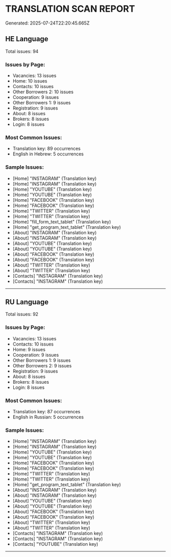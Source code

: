 # TRANSLATION SCAN REPORT

Generated: 2025-07-24T22:20:45.665Z

## HE Language

Total issues: 94

### Issues by Page:
- Vacancies: 13 issues
- Home: 10 issues
- Contacts: 10 issues
- Other Borrowers 2: 10 issues
- Cooperation: 9 issues
- Other Borrowers 1: 9 issues
- Registration: 9 issues
- About: 8 issues
- Brokers: 8 issues
- Login: 8 issues

### Most Common Issues:
- Translation key: 89 occurrences
- English in Hebrew: 5 occurrences

### Sample Issues:
- [Home] "INSTAGRAM" (Translation key)
- [Home] "INSTAGRAM" (Translation key)
- [Home] "YOUTUBE" (Translation key)
- [Home] "YOUTUBE" (Translation key)
- [Home] "FACEBOOK" (Translation key)
- [Home] "FACEBOOK" (Translation key)
- [Home] "TWITTER" (Translation key)
- [Home] "TWITTER" (Translation key)
- [Home] "fill_form_text_tablet" (Translation key)
- [Home] "get_program_text_tablet" (Translation key)
- [About] "INSTAGRAM" (Translation key)
- [About] "INSTAGRAM" (Translation key)
- [About] "YOUTUBE" (Translation key)
- [About] "YOUTUBE" (Translation key)
- [About] "FACEBOOK" (Translation key)
- [About] "FACEBOOK" (Translation key)
- [About] "TWITTER" (Translation key)
- [About] "TWITTER" (Translation key)
- [Contacts] "INSTAGRAM" (Translation key)
- [Contacts] "INSTAGRAM" (Translation key)

---

## RU Language

Total issues: 92

### Issues by Page:
- Vacancies: 13 issues
- Contacts: 10 issues
- Home: 9 issues
- Cooperation: 9 issues
- Other Borrowers 1: 9 issues
- Other Borrowers 2: 9 issues
- Registration: 9 issues
- About: 8 issues
- Brokers: 8 issues
- Login: 8 issues

### Most Common Issues:
- Translation key: 87 occurrences
- English in Russian: 5 occurrences

### Sample Issues:
- [Home] "INSTAGRAM" (Translation key)
- [Home] "INSTAGRAM" (Translation key)
- [Home] "YOUTUBE" (Translation key)
- [Home] "YOUTUBE" (Translation key)
- [Home] "FACEBOOK" (Translation key)
- [Home] "FACEBOOK" (Translation key)
- [Home] "TWITTER" (Translation key)
- [Home] "TWITTER" (Translation key)
- [Home] "get_program_text_tablet" (Translation key)
- [About] "INSTAGRAM" (Translation key)
- [About] "INSTAGRAM" (Translation key)
- [About] "YOUTUBE" (Translation key)
- [About] "YOUTUBE" (Translation key)
- [About] "FACEBOOK" (Translation key)
- [About] "FACEBOOK" (Translation key)
- [About] "TWITTER" (Translation key)
- [About] "TWITTER" (Translation key)
- [Contacts] "INSTAGRAM" (Translation key)
- [Contacts] "INSTAGRAM" (Translation key)
- [Contacts] "YOUTUBE" (Translation key)

---

